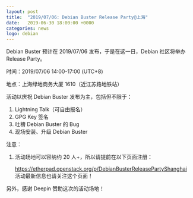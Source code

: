 ```yaml
---
layout: post
title:  "2019/07/06: Debian Buster Release Party@上海"
date:   2019-06-30 18:00:00 +0000
categories: news
logo: debian
---
```


Debian Buster 预计在 2019/07/06 发布，于是在这一日，Debian 社区将举办 Release
Party。

时间：2019/07/06 14:00-17:00 (UTC+8)

地点：上海绿地商务大厦 1610（近江苏路地铁站）

活动以庆祝 Debian Buster 发布为主，包括但不限于：

1. Lightning Talk（可自由报名）
1. GPG Key 签名
1. 吐槽 Debian Buster 的 Bug
1. 现场安装、升级 Debian Buster


注意：

1. 活动场地可以容纳约 20 人+，所以请提前在以下页面注册：

   https://etherpad.openstack.org/p/DebianBusterReleasePartyShanghai
   活动最新信息也请关注这个页面！

另外，感谢 Deepin 赞助这次的活动场地！
